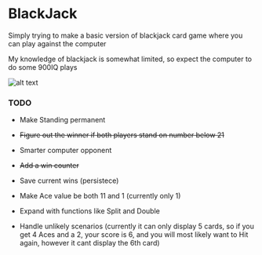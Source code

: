 # BlackJack

Simply trying to make a basic version of blackjack card game where you can play against the computer

My knowledge of blackjack is somewhat limited, so expect the computer to do some 900IQ plays


![alt text](https://i.imgur.com/aTK9R8v.png)

### TODO

- Make Standing permanent
- ~~Figure out the winner if both players stand on number below 21~~
- Smarter computer opponent
- ~~Add a win counter~~
- Save current wins (persistece)
- Make Ace value be both 11 and 1 (currently only 1)
- Expand with functions like Split and Double

- Handle unlikely scenarios (currently it can only display 5 cards,
  so if you get 4 Aces and a 2, your score is 6, and you will most
  likely want to Hit again, however it cant display the 6th card)


